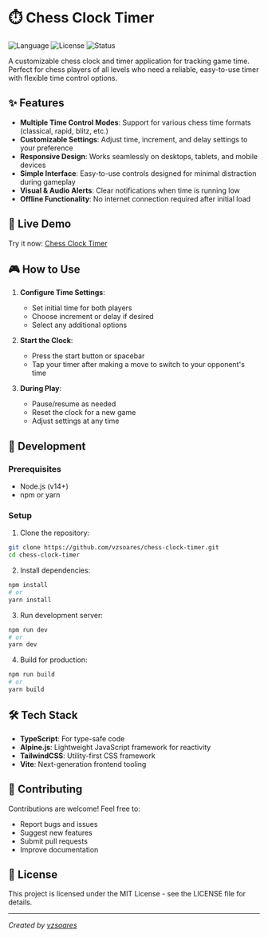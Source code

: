 # ⏱️ Chess Clock Timer

![Language](https://img.shields.io/badge/language-TypeScript%20%7C%20AlpineJS-blue)
![License](https://img.shields.io/badge/license-MIT-green)
![Status](https://img.shields.io/badge/status-active-brightgreen)

A customizable chess clock and timer application for tracking game time. Perfect for chess players of all levels who need a reliable, easy-to-use timer with flexible time control options.

## ✨ Features

- **Multiple Time Control Modes**: Support for various chess time formats (classical, rapid, blitz, etc.)
- **Customizable Settings**: Adjust time, increment, and delay settings to your preference
- **Responsive Design**: Works seamlessly on desktops, tablets, and mobile devices
- **Simple Interface**: Easy-to-use controls designed for minimal distraction during gameplay
- **Visual & Audio Alerts**: Clear notifications when time is running low
- **Offline Functionality**: No internet connection required after initial load

## 🚀 Live Demo

Try it now: [Chess Clock Timer](https://vzsoares.github.io/chess-clock-timer/)

## 🎮 How to Use

1. **Configure Time Settings**:

    - Set initial time for both players
    - Choose increment or delay if desired
    - Select any additional options

2. **Start the Clock**:

    - Press the start button or spacebar
    - Tap your timer after making a move to switch to your opponent's time

3. **During Play**:
    - Pause/resume as needed
    - Reset the clock for a new game
    - Adjust settings at any time

## 🔧 Development

### Prerequisites

- Node.js (v14+)
- npm or yarn

### Setup

1. Clone the repository:

```bash
git clone https://github.com/vzsoares/chess-clock-timer.git
cd chess-clock-timer
```

2. Install dependencies:

```bash
npm install
# or
yarn install
```

3. Run development server:

```bash
npm run dev
# or
yarn dev
```

4. Build for production:

```bash
npm run build
# or
yarn build
```

## 🛠️ Tech Stack

- **TypeScript**: For type-safe code
- **Alpine.js**: Lightweight JavaScript framework for reactivity
- **TailwindCSS**: Utility-first CSS framework
- **Vite**: Next-generation frontend tooling

## 🤝 Contributing

Contributions are welcome! Feel free to:

- Report bugs and issues
- Suggest new features
- Submit pull requests
- Improve documentation

## 📄 License

This project is licensed under the MIT License - see the LICENSE file for details.

---

_Created by [vzsoares](https://github.com/vzsoares)_
